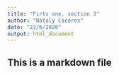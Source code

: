 ```yaml
---
title: "Firts one, section 3"
author: "Nataly Caceres"
date: "22/6/2020"
output: html_document
---
```

## This is a markdown file